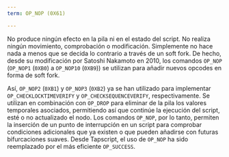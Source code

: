 ```yaml
---
term: OP_NOP (0X61)

---
```

No produce ningún efecto en la pila ni en el estado del script. No realiza ningún movimiento, comprobación o modificación. Simplemente no hace nada a menos que se decida lo contrario a través de un soft fork. De hecho, desde su modificación por Satoshi Nakamoto en 2010, los comandos `OP_NOP` (`OP_NOP1` (`0XB0`) a `OP_NOP10` (`0XB9`)) se utilizan para añadir nuevos opcodes en forma de soft fork.

Así, `OP_NOP2` (`0XB1`) y `OP_NOP3` (`0XB2`) ya se han utilizado para implementar `OP_CHECKLOCKTIMEVERIFY` y `OP_CHECKSEQUENCEVERIFY`, respectivamente. Se utilizan en combinación con `OP_DROP` para eliminar de la pila los valores temporales asociados, permitiendo así que continúe la ejecución del script, esté o no actualizado el nodo. Los comandos `OP_NOP`, por lo tanto, permiten la inserción de un punto de interrupción en un script para comprobar condiciones adicionales que ya existen o que pueden añadirse con futuras bifurcaciones suaves. Desde Tapscript, el uso de `OP_NOP` ha sido reemplazado por el más eficiente `OP_SUCCESS`.